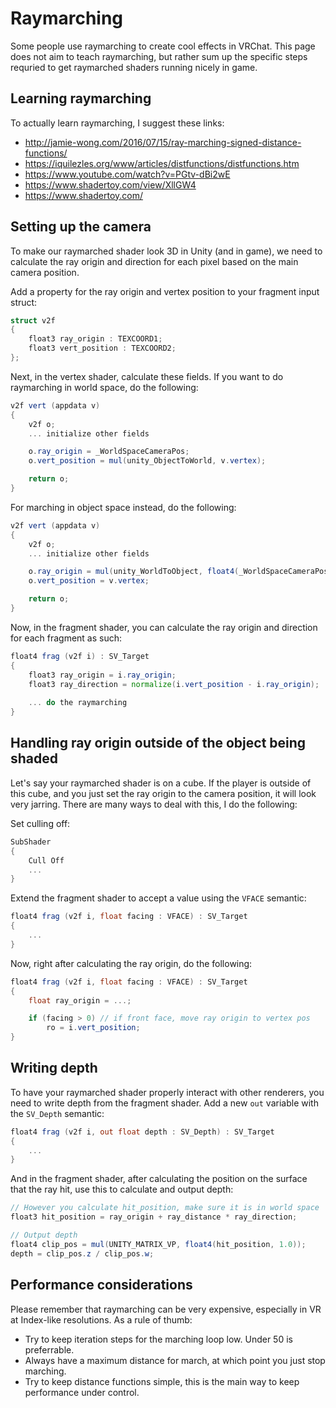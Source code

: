 # Raymarching
Some people use raymarching to create cool effects in VRChat. This page does not aim to teach raymarching, but rather sum up the specific steps requried to get raymarched shaders running nicely in game.

## Learning raymarching
To actually learn raymarching, I suggest these links:
- http://jamie-wong.com/2016/07/15/ray-marching-signed-distance-functions/
- https://iquilezles.org/www/articles/distfunctions/distfunctions.htm
- https://www.youtube.com/watch?v=PGtv-dBi2wE
- https://www.shadertoy.com/view/XllGW4
- https://www.shadertoy.com/

## Setting up the camera
To make our raymarched shader look 3D in Unity (and in game), we need to calculate the ray origin and direction for each pixel based on the main camera position.

Add a property for the ray origin and vertex position to your fragment input struct:
```glsl
struct v2f
{
    float3 ray_origin : TEXCOORD1;
    float3 vert_position : TEXCOORD2;
};
```

Next, in the vertex shader, calculate these fields. If you want to do raymarching in world space, do the following:
```glsl
v2f vert (appdata v)
{
    v2f o;
    ... initialize other fields

    o.ray_origin = _WorldSpaceCameraPos;
    o.vert_position = mul(unity_ObjectToWorld, v.vertex);

    return o;
}
```
For marching in object space instead, do the following:
```glsl
v2f vert (appdata v)
{
    v2f o;
    ... initialize other fields

    o.ray_origin = mul(unity_WorldToObject, float4(_WorldSpaceCameraPos, 1));
    o.vert_position = v.vertex;

    return o;
}
```

Now, in the fragment shader, you can calculate the ray origin and direction for each fragment as such:

```glsl
float4 frag (v2f i) : SV_Target
{
    float3 ray_origin = i.ray_origin;
    float3 ray_direction = normalize(i.vert_position - i.ray_origin);
    
    ... do the raymarching
}
```

## Handling ray origin outside of the object being shaded
Let's say your raymarched shader is on a cube. If the player is outside of this cube, and you just set the ray origin to the camera position, it will look very jarring. There are many ways to deal with this, I do the following:

Set culling off:
```glsl
SubShader
{
    Cull Off
    ...
}
```

Extend the fragment shader to accept a value using the `VFACE` semantic:
```glsl
float4 frag (v2f i, float facing : VFACE) : SV_Target
{
    ...
}
```

Now, right after calculating the ray origin, do the following:
```glsl
float4 frag (v2f i, float facing : VFACE) : SV_Target
{
    float ray_origin = ...;

    if (facing > 0) // if front face, move ray origin to vertex pos
        ro = i.vert_position;
}
```

## Writing depth
To have your raymarched shader properly interact with other renderers, you need to write depth from the fragment shader. Add a new `out` variable with the `SV_Depth` semantic:

```glsl
float4 frag (v2f i, out float depth : SV_Depth) : SV_Target
{
    ...
}
```

And in the fragment shader, after calculating the position on the surface that the ray hit, use this to calculate and output depth:

```glsl
// However you calculate hit_position, make sure it is in world space
float3 hit_position = ray_origin + ray_distance * ray_direction;

// Output depth
float4 clip_pos = mul(UNITY_MATRIX_VP, float4(hit_position, 1.0));
depth = clip_pos.z / clip_pos.w;
```

## Performance considerations
Please remember that raymarching can be very expensive, especially in VR at Index-like resolutions. As a rule of thumb:

- Try to keep iteration steps for the marching loop low. Under 50 is preferrable.
- Always have a maximum distance for march, at which point you just stop marching.
- Try to keep distance functions simple, this is the main way to keep performance under control.
